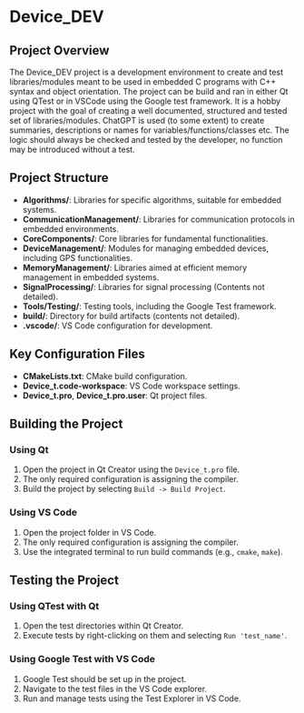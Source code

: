 # Device_DEV 
## Project Overview
The Device_DEV project is a development environment to create and test libraries/modules meant to be used in embedded C programs with C++ syntax and object orientation. The project can be build and ran in either Qt using QTest or in VSCode using the Google test framework. It is a hobby project with the goal of creating a well documented, structured and tested set of libraries/modules. ChatGPT is used (to some extent) to create summaries, descriptions or names for variables/functions/classes etc. The logic should always be checked and tested by the developer, no function may be introduced without a test.

## Project Structure
- **Algorithms/**: Libraries for specific algorithms, suitable for embedded systems.
- **CommunicationManagement/**: Libraries for communication protocols in embedded environments.
- **CoreComponents/**: Core libraries for fundamental functionalities.
- **DeviceManagement/**: Modules for managing embedded devices, including GPS functionalities.
- **MemoryManagement/**: Libraries aimed at efficient memory management in embedded systems.
- **SignalProcessing/**: Libraries for signal processing (Contents not detailed).
- **Tools/Testing/**: Testing tools, including the Google Test framework.
- **build/**: Directory for build artifacts (contents not detailed).
- **.vscode/**: VS Code configuration for development.

## Key Configuration Files

- **CMakeLists.txt**: CMake build configuration.
- **Device_t.code-workspace**: VS Code workspace settings.
- **Device_t.pro**, **Device_t.pro.user**: Qt project files.

## Building the Project

### Using Qt

1. Open the project in Qt Creator using the `Device_t.pro` file.
2. The only required configuration is assigning the compiler.
3. Build the project by selecting `Build -> Build Project`.

### Using VS Code

1. Open the project folder in VS Code.
2. The only required configuration is assigning the compiler.
3. Use the integrated terminal to run build commands (e.g., `cmake`, `make`).

## Testing the Project

### Using QTest with Qt

1. Open the test directories within Qt Creator.
2. Execute tests by right-clicking on them and selecting `Run 'test_name'`.

### Using Google Test with VS Code

1. Google Test should be set up in the project.
2. Navigate to the test files in the VS Code explorer.
3. Run and manage tests using the Test Explorer in VS Code.

